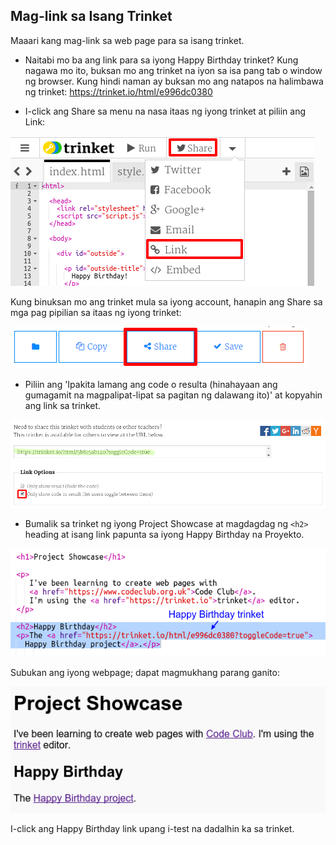 ## Mag-link sa Isang Trinket

Maaari kang mag-link sa web page para sa isang trinket.

+ Naitabi mo ba ang link para sa iyong Happy Birthday trinket? Kung nagawa mo ito, buksan mo ang trinket na iyon sa isa pang tab o window ng browser. Kung hindi naman ay buksan mo ang natapos na halimbawa ng trinket: [ https://trinket.io/html/e996dc0380 ](https://trinket.io/html/e996dc0380)

+ I-click ang Share sa menu na nasa itaas ng iyong trinket at piliin ang Link:

![screenshot](images/showcase-share1.png)

Kung binuksan mo ang trinket mula sa iyong account, hanapin ang Share sa mga pag pipilian sa itaas ng iyong trinket:

![screenshot](images/showcase-share2.png)

+ Piliin ang 'Ipakita lamang ang code o resulta (hinahayaan ang gumagamit na magpalipat-lipat sa pagitan ng dalawang ito)' at kopyahin ang link sa trinket. 

![screenshot](images/showcase-get-link.png)

+ Bumalik sa trinket ng iyong Project Showcase at magdagdag ng `<h2>` heading at isang link papunta sa iyong Happy Birthday na Proyekto.

![screenshot](images/showcase-link-trinket.png)

Subukan ang iyong webpage; dapat magmukhang parang ganito:

![screenshot](images/showcase-link-output.png)

I-click ang Happy Birthday link upang i-test na dadalhin ka sa trinket.